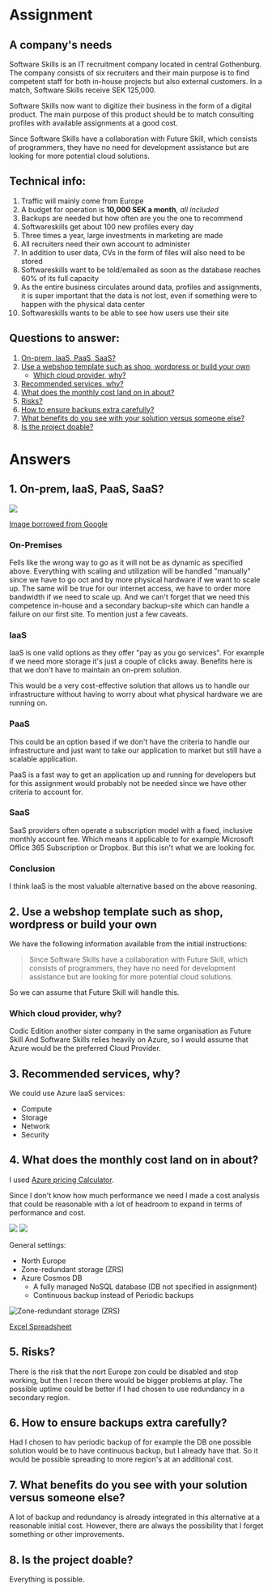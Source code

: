 # Assignment

## A company's needs

Software Skills is an IT recruitment company located in central Gothenburg. The company consists of six recruiters and
their main purpose is to find competent staff for both in-house projects but also external customers. In a match,
Software Skills receive SEK 125,000.

Software Skills now want to digitize their business in the form of a digital product. The main purpose of this product
should be to match consulting profiles with available assignments at a good cost.

Since Software Skills have a collaboration with Future Skill, which consists of programmers, they have no need for
development assistance but are looking for more potential cloud solutions.

## Technical info:

1. Traffic will mainly come from Europe
2. A budget for operation is **10,000 SEK a month**, _all included_
3. Backups are needed but how often are you the one to recommend
4. Softwareskills get about 100 new profiles every day
5. Three times a year, large investments in marketing are made
6. All recruiters need their own account to administer
7. In addition to user data, CVs in the form of files will also need to be stored
8. Softwareskills want to be told/emailed as soon as the database reaches 60% of its full capacity
9. As the entire business circulates around data, profiles and assignments, it is super important that the data is not
   lost, even if something were to happen with the physical data center
10. Softwareskills wants to be able to see how users use their site

## Questions to answer:

1. [On-prem, IaaS, PaaS, SaaS?](#1-on-prem-iaas-paas-saas)
2. [Use a webshop template such as shop, wordpress or build your own](#2-use-a-webshop-template-such-as-shop-wordpress-or-build-your-own)
    - [Which cloud provider, why?](#which-cloud-provider-why)
3. [Recommended services, why?](#3-recommended-services-why)
4. [What does the monthly cost land on in about?](#4-what-does-the-monthly-cost-land-on-in-about)
5. [Risks?](#5-risks)
6. [How to ensure backups extra carefully?](#6-how-to-ensure-backups-extra-carefully)
7. [What benefits do you see with your solution versus someone else?](#7-what-benefits-do-you-see-with-your-solution-versus-someone-else)
8. [Is the project doable?](#8-is-the-project-doable)

# Answers

## 1. On-prem, IaaS, PaaS, SaaS?

![](img/onp_iaas_paas_saas.png)

[Image borrowed from Google][1]

### On-Premises

Fells like the wrong way to go as it will not be as dynamic as specified above. Everything with scaling and utilization
will be handled "manually" since we have to go oct and by more physical hardware if we want to scale up. The same will
be true for our internet access, we have to order more bandwidth if we need to scale up. And we can't forget that we
need this competence in-house and a secondary backup-site which can handle a failure on our first site. To mention just
a few caveats.

### IaaS

IaaS is one valid options as they offer "pay as you go services". For example if we need more storage it's just a couple
of clicks away. Benefits here is that we don't have to maintain an on-prem solution.

This would be a very cost-effective solution that allows us to handle our infrastructure without having to worry about
what physical hardware we are running on.

### PaaS

This could be an option based if we don't have the criteria to handle our infrastructure and just want to take our
application to market but still have a scalable application.

PaaS is a fast way to get an application up and running for developers but for this assignment would probably not be
needed since we have other criteria to account for.

### SaaS

SaaS providers often operate a subscription model with a fixed, inclusive monthly account fee. Which means it applicable
to for example Microsoft Office 365 Subscription or Dropbox. But this isn't what we are looking for.

### Conclusion

I think IaaS is the most valuable alternative based on the above reasoning.

## 2. Use a webshop template such as shop, wordpress or build your own

We have the following information available from the initial instructions:

> Since Software Skills have a collaboration with Future Skill, which consists of programmers, they have no need for development assistance but are looking for more potential cloud solutions.

So we can assume that Future Skill will handle this.

### Which cloud provider, why?

Codic Edition another sister company in the same organisation as Future Skill And Software Skills relies heavily on
Azure, so I would assume that Azure would be the preferred Cloud Provider.

## 3. Recommended services, why?

We could use Azure IaaS services:

- Compute
- Storage
- Network
- Security

## 4. What does the monthly cost land on in about?

I used [Azure pricing Calculator][2].

Since I don't know how much performance we need I made a cost analysis that could be reasonable with a lot of headroom
to expand in terms of performance and cost.

![](img/azure_cost_calculator.png)
![](img/azure_cost_calculator_sv.png)

General settings:

- North Europe
- Zone-redundant storage (ZRS)
- Azure Cosmos DB
    - A fully managed NoSQL database (DB not specified in assignment)
    - Continuous backup instead of Periodic backups

![Zone-redundant storage (ZRS)](img/zone_redundant_storage.png)

[Excel Spreadsheet](cost_calculation/ExportedEstimateAzure.xlsx)

## 5. Risks?

There is the risk that the nort Europe zon could be disabled and stop working, but then I recon there would be bigger 
problems at play. The possible uptime could be better if I had chosen to use redundancy in a secondary region.

## 6. How to ensure backups extra carefully?

Had I chosen to hav periodic backup of for example the DB one possible solution would be to have continuous backup, 
but I already have that. So it would be possible spreading to more region's at an additional cost.

## 7. What benefits do you see with your solution versus someone else?

A lot of backup and redundancy is already integrated in this alternative at a reasonable initial cost. However, there 
are always the possibility that I forget something or other improvements.

## 8. Is the project doable?

Everything is possible.

[1]: https://www.google.com/url?sa=i&url=https%3A%2F%2Fwww.bigcommerce.com%2Fblog%2Fsaas-vs-paas-vs-iaas%2F&psig=AOvVaw0ZYjVv9mnwS_bl-z6P-HdQ&ust=1642421665493000&source=images&cd=vfe&ved=0CAsQjRxqFwoTCMjZvdGftvUCFQAAAAAdAAAAABAD

[2]: https://azure.microsoft.com/en-us/pricing/calculator/

